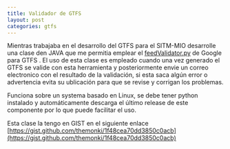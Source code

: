 ```yaml
---
title: Validador de GTFS
layout: post
categories: gtfs
---
```


Mientras trabajaba en el desarrollo del GTFS  para el SITM-MIO desarrolle una clase den JAVA que me permitia emplear el [feedValidator.py](https://github.com/google/transitfeed/blob/master/feedvalidator.py) de Google para GTFS . El uso de esta clase es empleado cuando una vez generado el GTFS se valide con esta herramienta y posteriormente envie un correo electronico con el resultado de la validación, si esta saca algún error o advertencia evita su ublicación para que se revise y corrigan los problemas.

Funciona sobre un systema basado en Linux, se debe tener python instalado y automáticamente descarga el último release de este componente por lo que puede facilitar el uso. 

Esta clase la tengo en GIST en el siguiente enlace [https://gist.github.com/themonki/1f48cea70dd3850c0acb](https://gist.github.com/themonki/1f48cea70dd3850c0acb) 

<script src="https://gist.github.com/themonki/1f48cea70dd3850c0acb.js"></script>